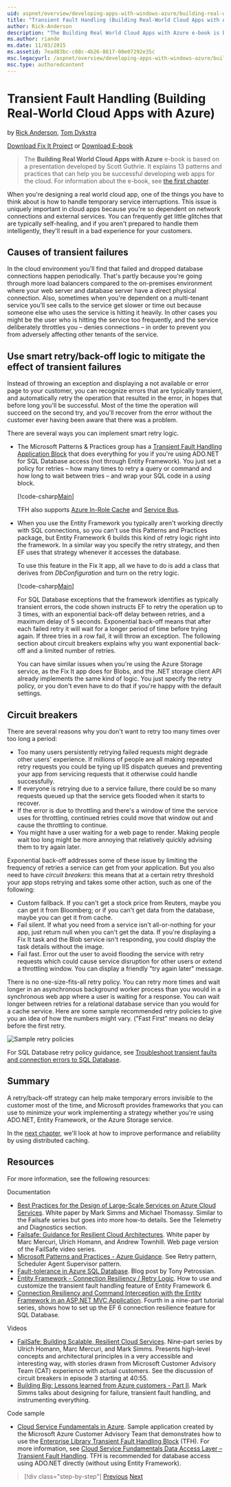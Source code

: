 ```yaml
---
uid: aspnet/overview/developing-apps-with-windows-azure/building-real-world-cloud-apps-with-windows-azure/transient-fault-handling
title: "Transient Fault Handling (Building Real-World Cloud Apps with Azure) | Microsoft Docs"
author: Rick-Anderson
description: "The Building Real World Cloud Apps with Azure e-book is based on a presentation developed by Scott Guthrie. It explains 13 patterns and practices that can he..."
ms.author: riande
ms.date: 11/03/2015
ms.assetid: 7ead83bc-c08c-4b26-8617-00e07292e35c
msc.legacyurl: /aspnet/overview/developing-apps-with-windows-azure/building-real-world-cloud-apps-with-windows-azure/transient-fault-handling
msc.type: authoredcontent
---
```

# Transient Fault Handling (Building Real-World Cloud Apps with Azure)

by [Rick Anderson](https://twitter.com/RickAndMSFT), [Tom Dykstra](https://github.com/tdykstra)

[Download Fix It Project](https://code.msdn.microsoft.com/Fix-It-app-for-Building-cdd80df4) or [Download E-book](/archive/blogs/microsoft_press/free-ebook-building-cloud-apps-with-microsoft-azure)

> The **Building Real World Cloud Apps with Azure** e-book is based on a presentation developed by Scott Guthrie. It explains 13 patterns and practices that can help you be successful developing web apps for the cloud. For information about the e-book, see [the first chapter](introduction.md).

When you're designing a real world cloud app, one of the things you have to think about is how to handle temporary service interruptions. This issue is uniquely important in cloud apps because you're so dependent on network connections and external services. You can frequently get little glitches that are typically self-healing, and if you aren't prepared to handle them intelligently, they'll result in a bad experience for your customers.

## Causes of transient failures

In the cloud environment you'll find that failed and dropped database connections happen periodically. That's partly because you're going through more load balancers compared to the on-premises environment where your web server and database server have a direct physical connection. Also, sometimes when you're dependent on a multi-tenant service you'll see calls to the service get slower or time out because someone else who uses the service is hitting it heavily. In other cases you might be the user who is hitting the service too frequently, and the service deliberately throttles you – denies connections – in order to prevent you from adversely affecting other tenants of the service.

## Use smart retry/back-off logic to mitigate the effect of transient failures

Instead of throwing an exception and displaying a not available or error page to your customer, you can recognize errors that are typically transient, and automatically retry the operation that resulted in the error, in hopes that before long you'll be successful. Most of the time the operation will succeed on the second try, and you'll recover from the error without the customer ever having been aware that there was a problem.

There are several ways you can implement smart retry logic.

- The Microsoft Patterns &amp; Practices group has a [Transient Fault Handling Application Block](https://msdn.microsoft.com/library/dn440719(v=pandp.60).aspx) that does everything for you if you're using ADO.NET for SQL Database access (not through Entity Framework). You just set a policy for retries – how many times to retry a query or command and how long to wait between tries – and wrap your SQL code in a *using* block.

    [!code-csharp[Main](transient-fault-handling/samples/sample1.cs)]

    TFH also supports [Azure In-Role Cache](https://msdn.microsoft.com/library/windowsazure/dn386103.aspx) and [Service Bus](https://azure.microsoft.com/services/service-bus/).
- When you use the Entity Framework you typically aren't working directly with SQL connections, so you can't use this Patterns and Practices package, but Entity Framework 6 builds this kind of retry logic right into the framework. In a similar way you specify the retry strategy, and then EF uses that strategy whenever it accesses the database.

    To use this feature in the Fix It app, all we have to do is add a class that derives from *DbConfiguration* and turn on the retry logic.

    [!code-csharp[Main](transient-fault-handling/samples/sample2.cs)]

    For SQL Database exceptions that the framework identifies as typically transient errors, the code shown instructs EF to retry the operation up to 3 times, with an exponential back-off delay between retries, and a maximum delay of 5 seconds. Exponential back-off means that after each failed retry it will wait for a longer period of time before trying again. If three tries in a row fail, it will throw an exception. The following section about circuit breakers explains why you want exponential back-off and a limited number of retries.

    You can have similar issues when you're using the Azure Storage service, as the Fix It app does for Blobs, and the .NET storage client API already implements the same kind of logic. You just specify the retry policy, or you don't even have to do that if you're happy with the default settings.

<a id="circuitbreakers"></a>
## Circuit breakers

There are several reasons why you don't want to retry too many times over too long a period:

- Too many users persistently retrying failed requests might degrade other users' experience. If millions of people are all making repeated retry requests you could be tying up IIS dispatch queues and preventing your app from servicing requests that it otherwise could handle successfully.
- If everyone is retrying due to a service failure, there could be so many requests queued up that the service gets flooded when it starts to recover.
- If the error is due to throttling and there's a window of time the service uses for throttling, continued retries could move that window out and cause the throttling to continue.
- You might have a user waiting for a web page to render. Making people wait too long might be more annoying that relatively quickly advising them to try again later.

Exponential back-off addresses some of these issue by limiting the frequency of retries a service can get from your application. But you also need to have *circuit breakers*: this means that at a certain retry threshold your app stops retrying and takes some other action, such as one of the following:

- Custom fallback. If you can't get a stock price from Reuters, maybe you can get it from Bloomberg; or if you can't get data from the database, maybe you can get it from cache.
- Fail silent. If what you need from a service isn't all-or-nothing for your app, just return null when you can't get the data. If you're displaying a Fix It task and the Blob service isn't responding, you could display the task details without the image.
- Fail fast. Error out the user to avoid flooding the service with retry requests which could cause service disruption for other users or extend a throttling window. You can display a friendly "try again later" message.

There is no one-size-fits-all retry policy. You can retry more times and wait longer in an asynchronous background worker process than you would in a synchronous web app where a user is waiting for a response. You can wait longer between retries for a relational database service than you would for a cache service. Here are some sample recommended retry policies to give you an idea of how the numbers might vary. ("Fast First" means no delay before the first retry.

![Sample retry policies](transient-fault-handling/_static/image1.png)

For SQL Database retry policy guidance, see [Troubleshoot transient faults and connection errors to SQL Database](https://azure.microsoft.com/documentation/articles/sql-database-connectivity-issues/).

## Summary

A retry/back-off strategy can help make temporary errors invisible to the customer most of the time, and Microsoft provides frameworks that you can use to minimize your work implementing a strategy whether you're using ADO.NET, Entity Framework, or the Azure Storage service.

In the [next chapter](distributed-caching.md), we'll look at how to improve performance and reliability by using distributed caching.

## Resources

For more information, see the following resources:

Documentation

- [Best Practices for the Design of Large-Scale Services on Azure Cloud Services](https://msdn.microsoft.com/library/windowsazure/jj717232.aspx). White paper by Mark Simms and Michael Thomassy. Similar to the Failsafe series but goes into more how-to details. See the Telemetry and Diagnostics section.
- [Failsafe: Guidance for Resilient Cloud Architectures](https://msdn.microsoft.com/library/windowsazure/jj853352.aspx). White paper by Marc Mercuri, Ulrich Homann, and Andrew Townhill. Web page version of the FailSafe video series.
- [Microsoft Patterns and Practices - Azure Guidance](https://msdn.microsoft.com/library/dn568099.aspx). See Retry pattern, Scheduler Agent Supervisor pattern.
- [Fault-tolerance in Azure SQL Database](https://azure.microsoft.com/blog/fault-tolerance-in-windows-azure-sql-database/). Blog post by Tony Petrossian.
- [Entity Framework - Connection Resiliency / Retry Logic](https://msdn.microsoft.com/data/dn456835). How to use and customize the transient fault handling feature of Entity Framework 6.
- [Connection Resiliency and Command Interception with the Entity Framework in an ASP.NET MVC Application](../../../../mvc/overview/getting-started/getting-started-with-ef-using-mvc/connection-resiliency-and-command-interception-with-the-entity-framework-in-an-asp-net-mvc-application.md). Fourth in a nine-part tutorial series, shows how to set up the EF 6 connection resilience feature for SQL Database.

Videos

- [FailSafe: Building Scalable, Resilient Cloud Services](https://channel9.msdn.com/Series/FailSafe). Nine-part series by Ulrich Homann, Marc Mercuri, and Mark Simms. Presents high-level concepts and architectural principles in a very accessible and interesting way, with stories drawn from Microsoft Customer Advisory Team (CAT) experience with actual customers. See the discussion of circuit breakers in episode 3 starting at 40:55.
- [Building Big: Lessons learned from Azure customers - Part II](https://channel9.msdn.com/Events/Build/2012/3-030). Mark Simms talks about designing for failure, transient fault handling, and instrumenting everything.

Code sample

- [Cloud Service Fundamentals in Azure](https://code.msdn.microsoft.com/Cloud-Service-Fundamentals-4ca72649). Sample application created by the Microsoft Azure Customer Advisory Team that demonstrates how to use the [Enterprise Library Transient Fault Handling Block](http://nuget.org/packages/EnterpriseLibrary.TransientFaultHandling/) (TFH). For more information, see [Cloud Service Fundamentals Data Access Layer – Transient Fault Handling](https://social.technet.microsoft.com/wiki/contents/articles/18665.cloud-service-fundamentals-data-access-layer-transient-fault-handling.aspx). TFH is recommended for database access using ADO.NET directly (without using Entity Framework).

> [!div class="step-by-step"]
> [Previous](monitoring-and-telemetry.md)
> [Next](distributed-caching.md)
